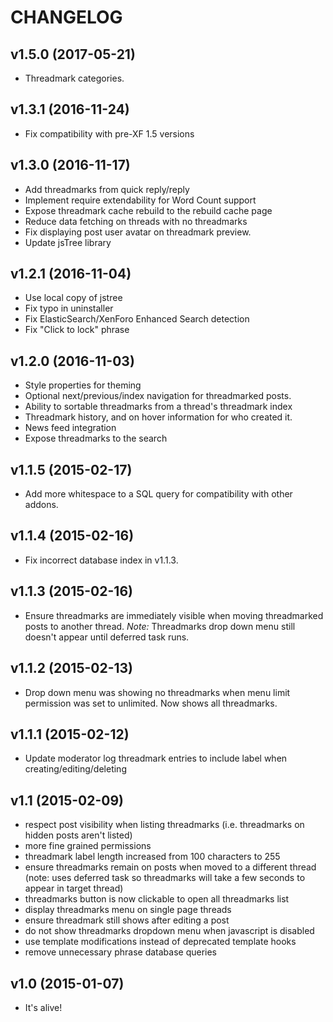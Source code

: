 # CHANGELOG

## v1.5.0 (2017-05-21)

- Threadmark categories.

## v1.3.1 (2016-11-24)

- Fix compatibility with pre-XF 1.5 versions

## v1.3.0 (2016-11-17)

- Add threadmarks from quick reply/reply
- Implement require extendability for Word Count support
- Expose threadmark cache rebuild to the rebuild cache page
- Reduce data fetching on threads with no threadmarks
- Fix displaying post user avatar on threadmark preview.
- Update jsTree library

## v1.2.1 (2016-11-04)

- Use local copy of jstree
- Fix typo in uninstaller
- Fix ElasticSearch/XenForo Enhanced Search detection
- Fix "Click to lock" phrase

## v1.2.0 (2016-11-03)

- Style properties for theming
- Optional next/previous/index navigation for threadmarked posts.
- Ability to sortable threadmarks from a thread's threadmark index
- Threadmark history, and on hover information for who created it.
- News feed integration
- Expose threadmarks to the search

## v1.1.5 (2015-02-17)

- Add more whitespace to a SQL query for compatibility with other addons.

## v1.1.4 (2015-02-16)

- Fix incorrect database index in v1.1.3.

## v1.1.3 (2015-02-16)

- Ensure threadmarks are immediately visible when moving threadmarked posts to another thread. *Note:* Threadmarks drop down menu still doesn't appear until deferred task runs.

## v1.1.2 (2015-02-13)

- Drop down menu was showing no threadmarks when menu limit permission was set to unlimited. Now shows all threadmarks.

## v1.1.1 (2015-02-12)

- Update moderator log threadmark entries to include label when creating/editing/deleting

## v1.1 (2015-02-09)

- respect post visibility when listing threadmarks (i.e. threadmarks on hidden posts aren't listed)
- more fine grained permissions
- threadmark label length increased from 100 characters to 255
- ensure threadmarks remain on posts when moved to a different thread (note: uses deferred task so threadmarks will take a few seconds to appear in target thread)
- threadmarks button is now clickable to open all threadmarks list
- display threadmarks menu on single page threads
- ensure threadmark still shows after editing a post
- do not show threadmarks dropdown menu when javascript is disabled
- use template modifications instead of deprecated template hooks
- remove unnecessary phrase database queries

## v1.0 (2015-01-07)

- It's alive!
